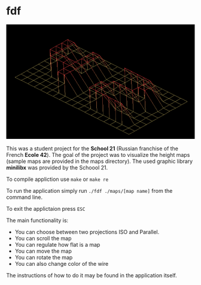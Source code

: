 # fdf

![](images/42.png)

This was a student project for the **School 21** (Russian franchise of the French **Ecole 42**).
The goal of the project was to visualize the height maps (sample maps are provided in the maps directory).
The used graphic library **minilibx** was provided by the Schoool 21.

To compile appliction use `make` or `make re`

To run the application simply run `./fdf ./maps/[map name]` from the command line.

To exit the applictaion press `ESC`

The main functionality is: 

- You can choose between two projections ISO and Parallel.
- You can scroll the map
- You can regulate how flat is a map
- You can move the map
- You can rotate the map
- You can also change color of the wire

The instructions of how to do it may be found in the application itself.
